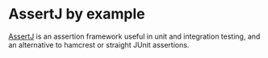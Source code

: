 AssertJ by example
==============================================================================

[AssertJ][home] is an assertion framework useful in unit and integration testing, and an alternative to hamcrest or straight JUnit assertions.

[home]: https://assertj.github.io/doc/